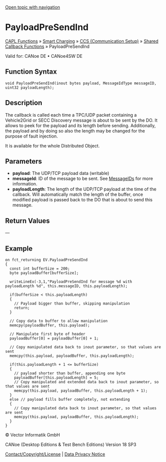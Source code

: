 [Open topic with navigation](../../../../../CANoeDEFamily.htm#Topics/CAPLFunctions/SmartCharging/Callbacks/CAPLfunctionCCSPayloadPreSendInd.md)

# PayloadPreSendInd

[CAPL Functions](../../CAPLfunctions.md) » [Smart Charging](../CAPLFunctionsSmartChargingOverview.md) » [CCS (Communication Setup)](../CAPLFunctionsSmartChargingOverview.md#BMCCS) » [Shared Callback Functions](../CAPLFunctionsSmartChargingOverview.md#CCSCallback) » PayloadPreSendInd

Valid for:  CANoe DE • CANoe4SW DE

## Function Syntax

```plaintext
void PayloadPreSendInd(inout bytes payload, MessageIdType messageID, uint32 payloadLength);
```

## Description

The callback is called each time a TPC/UDP packet containing a Vehicle2Grid or SECC Discovery message is about to be sent by the DO. It allows to peek for the payload and its length before sending. Additionally, the payload and by doing so also the length may be changed for the purpose of fault injection.

It is available for the whole Distributed Object.

## Parameters

- **payload**: The UDP/TCP payload data (writable)
- **messageId**: ID of the message to be sent. See [MessageIDs](SCC_MessageID.md) for more information.
- **payloadLength**: The length of the UDP/TCP payload at the time of the callback. Will automatically match the length of the buffer, once modified payload is passed back to the DO that is about to send this message.

## Return Values

—

## Example

```plaintext
on fct_returning EV.PayloadPreSendInd
{
  const int bufferSize = 200;
  byte payloadBuffer[bufferSize];

  writeLineEx(-3,1,"PayloadPreSendInd for message %d with payloadLength %d", this.messageID, this.payloadLength);

  if(bufferSize < this.payloadLength)
  {
    // Payload bigger than buffer, skipping manipulation
    return;
  }

  // Copy data to buffer to allow manipulation
  memcpy(payloadBuffer, this.payload);

  // Manipulate first byte of header
  payloadBuffer[0] = payloadBuffer[0] + 1;

  // Copy manipulated data back to inout parameter, so that values are sent
  memcpy(this.payload, payloadBuffer, this.payloadLength);

  if(this.payloadLength + 1 <= bufferSize)
  {
    // payload shorter than buffer, appending one byte
    payloadBuffer[this.payloadLength] = 5;
    // Copy manipulated and extended data back to inout parameter, so that values are sent
    memcpy(this.payload, payloadBuffer, this.payloadLength + 1);
  }
  else // payload fills buffer completely, not extending
  {
    // Copy manipulated data back to inout parameter, so that values are sent
    memcpy(this.payload, payloadBuffer, this.payloadLength);
  }
}
```

© Vector Informatik GmbH

CANoe (Desktop Editions & Test Bench Editions) Version 18 SP3

[Contact/Copyright/License](../../../Shared/ContactCopyrightLicense.md) | [Data Privacy Notice](https://www.vector.com/int/en/company/get-info/privacy-policy/)
